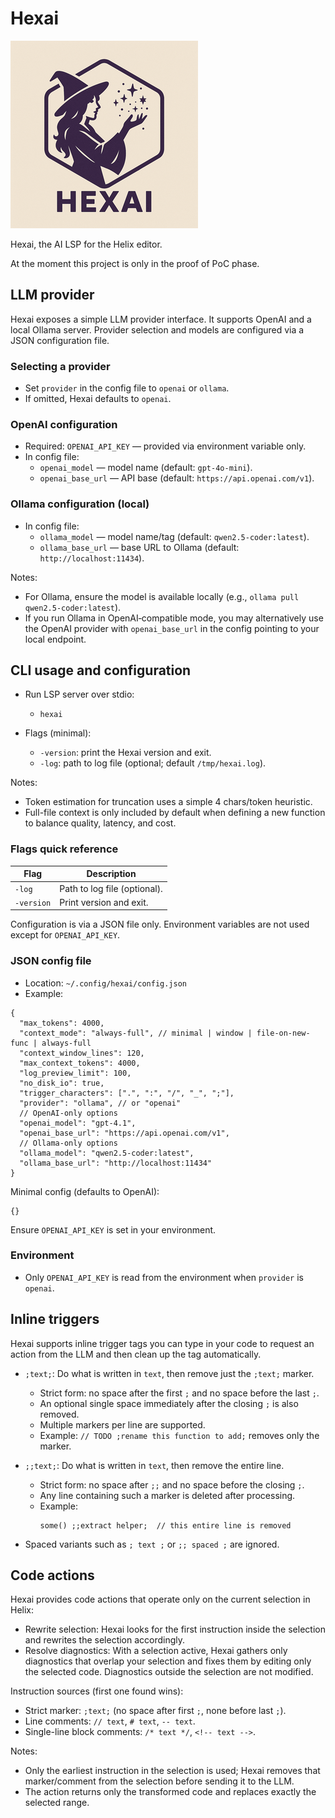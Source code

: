 # Hexai

![HexAI Small Logo](hexai-small.png)

Hexai, the AI LSP for the Helix editor.

At the moment this project is only in the proof of PoC phase.

## LLM provider

Hexai exposes a simple LLM provider interface. It supports OpenAI and a local Ollama server. Provider selection and models are configured via a JSON configuration file.

### Selecting a provider

- Set `provider` in the config file to `openai` or `ollama`.
- If omitted, Hexai defaults to `openai`.

### OpenAI configuration

- Required: `OPENAI_API_KEY` — provided via environment variable only.
- In config file:
  - `openai_model` — model name (default: `gpt-4o-mini`).
  - `openai_base_url` — API base (default: `https://api.openai.com/v1`).

### Ollama configuration (local)

- In config file:
  - `ollama_model` — model name/tag (default: `qwen2.5-coder:latest`).
  - `ollama_base_url` — base URL to Ollama (default: `http://localhost:11434`).

Notes:
- For Ollama, ensure the model is available locally (e.g., `ollama pull qwen2.5-coder:latest`).
- If you run Ollama in OpenAI‑compatible mode, you may alternatively use the
  OpenAI provider with `openai_base_url` in the config pointing to your local endpoint.

## CLI usage and configuration

- Run LSP server over stdio:
  - `hexai`

- Flags (minimal):
  - `-version`: print the Hexai version and exit.
  - `-log`: path to log file (optional; default `/tmp/hexai.log`).

Notes:
- Token estimation for truncation uses a simple 4 chars/token heuristic.
- Full-file context is only included by default when defining a new function to balance quality, latency, and cost.

### Flags quick reference

| Flag       | Description                          |
|------------|--------------------------------------|
| `-log`     | Path to log file (optional).         |
| `-version` | Print version and exit.              |

Configuration is via a JSON file only. Environment variables are not used
except for `OPENAI_API_KEY`.

### JSON config file

- Location: `~/.config/hexai/config.json`
- Example:

```
{
  "max_tokens": 4000,
  "context_mode": "always-full", // minimal | window | file-on-new-func | always-full
  "context_window_lines": 120,
  "max_context_tokens": 4000,
  "log_preview_limit": 100,
  "no_disk_io": true,
  "trigger_characters": [".", ":", "/", "_", ";"],
  "provider": "ollama", // or "openai"
  // OpenAI-only options
  "openai_model": "gpt-4.1",
  "openai_base_url": "https://api.openai.com/v1",
  // Ollama-only options
  "ollama_model": "qwen2.5-coder:latest",
  "ollama_base_url": "http://localhost:11434"
}
```

Minimal config (defaults to OpenAI):

```
{}
```

Ensure `OPENAI_API_KEY` is set in your environment.

### Environment

- Only `OPENAI_API_KEY` is read from the environment when `provider` is `openai`.

## Inline triggers

Hexai supports inline trigger tags you can type in your code to request an
action from the LLM and then clean up the tag automatically.

- `;text;`: Do what is written in `text`, then remove just the `;text;` marker.
  - Strict form: no space after the first `;` and no space before the last `;`.
  - An optional single space immediately after the closing `;` is also removed.
  - Multiple markers per line are supported.
  - Example: `// TODO ;rename this function to add;` removes only the marker.

- `;;text;`: Do what is written in `text`, then remove the entire line.
  - Strict form: no space after `;;` and no space before the closing `;`.
  - Any line containing such a marker is deleted after processing.
  - Example:
    ```
    some() ;;extract helper;  // this entire line is removed
    ```

- Spaced variants such as `; text ;` or `;; spaced ;` are ignored.

## Code actions

Hexai provides code actions that operate only on the current selection in Helix:

- Rewrite selection: Hexai looks for the first instruction inside the selection
  and rewrites the selection accordingly.
- Resolve diagnostics: With a selection active, Hexai gathers only diagnostics
  that overlap your selection and fixes them by editing only the selected code.
  Diagnostics outside the selection are not modified.

Instruction sources (first one found wins):
- Strict marker: `;text;` (no space after first `;`, none before last `;`).
- Line comments: `// text`, `# text`, `-- text`.
- Single-line block comments: `/* text */`, `<!-- text -->`.

Notes:
- Only the earliest instruction in the selection is used; Hexai removes that
  marker/comment from the selection before sending it to the LLM.
- The action returns only the transformed code and replaces exactly the
  selected range.
